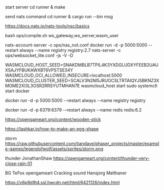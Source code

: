 start server
cd runner & make

send nats command
cd runner & cargo run --bin msg

https://docs.nats.io/nats-tools/nsc/basics

bash ops/compile.sh ws_gateway,ws_server,wasm_user


nats-account-server -c ops/nas_not.conf
docker run -d -p 5000:5000 --restart always --name registry registry:2.7
nats-server -c ops/websocket_lite.conf -js -V -D

WASMCLOUD_HOST_SEED=SNAKDMBLB7TPIL4K3YXDGLUDXYFEEB2UAUXSAJYFBUKAWXBT6VPSTSE34Y WASMCLOUD_OCI_ALLOWED_INSECURE=localhost:5000 WASMCLOUD_CLUSTER_SEED=SCALV3N2M5JRUOCSLTRTAIQYJSBKNZ3XMGME2XI3L3OSR2RRSYUTMHAN7E wasmcloud_host start
sudo systemctl start docker

docker run -d -p 5000:5000 --restart always --name registry registry

docker run -d -p 6379:6379 --restart always --name redis redis:6.2

https://opengameart.org/content/wooden-stick

https://lashkar.in/how-to-make-an-egg-shape

storm https://raw.githubusercontent.com/tiandaye/phaser_projects/master/example-games/legendofwolf/assets/sprites/storm.png

thunder JonathanShaw https://opengameart.org/content/thunder-very-close-rain-01

BG TeFox opengameart
Cracking sound Hansjorg Malthaner

https://v6p9d9t4.ssl.hwcdn.net/html/6421126/index.html